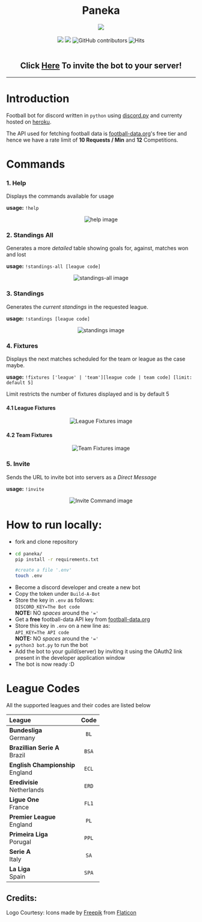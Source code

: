 <h1 align="center">Paneka</h1>
<p align = "center"><img src = "https://maheshk23.imfast.io/Paneka/logo.png"><br><br>
<img src = "https://img.shields.io/github/languages/top/MaheshBharadwaj/paneka?logo=python&logoColor=%23dddddd&style=flat-square">
<img src = "https://img.shields.io/github/v/tag/MaheshBharadwaj/paneka?color=%2349a305&label=Release&logo=github&logoColor=%23dddddd&style=flat-square">
<img alt="GitHub contributors" src="https://img.shields.io/github/contributors/MaheshBharadwaj/paneka?color=%2349a305&label=Contributors&logo=GitHub&style=flat-square">
<img alt="Hits" src="http://hits.dwyl.com/MaheshBharadwaj/Paneka-discord-bot.svg"><br><br>
<h2 align="center">Click <a href = "https://discord.com/api/oauth2/authorize?client_id=731544990446256198&permissions=60416&scope=bot">Here</a> To invite the bot to your server!</h2>
</p>
<hr>

# Introduction
Football bot for discord written in `python` using [discord.py](https://pypi.org/project/discord.py/) and currenty hosted on [heroku](https://heroku.com).

The API used for fetching football data is [football-data.org](https://football-data.org)'s free tier and hence we have a rate limit of **10 Requests / Min** and **12** Competitions.

# Commands
### 1. Help
Displays the commands available for usage

**usage:** `!help`

<p align="center">
<img alt="help image" src="https://maheshk23.imfast.io/Paneka/help-command.png">
</p>

### 2. Standings All
Generates a more _detailed_ table showing goals for, against, matches won and lost

**usage:** `!standings-all [league code]`

<p align="center">
<img alt="standings-all image" src="https://maheshk23.imfast.io/Paneka/standings-all.png">
</p>

### 3. Standings
Generates the _current standings_ in the requested league.

**usage:** `!standings [league code]`

<p align="center">
<img alt="standings image" src="https://maheshk23.imfast.io/Paneka/standings.png">
</p>

### 4. Fixtures
Displays the next matches scheduled for the team or league as the case maybe.


**usage:** `!fixtures ['league' | 'team'][league code | team code] [limit: default 5]`

Limit restricts the number of fixtures displayed and is by default 5

#### 4.1 League Fixtures

<p align="center">
<img alt="League Fixtures image" src="https://maheshk23.imfast.io/Paneka/league-fixtures.png">
</p>

#### 4.2 Team Fixtures

<p align="center">
<img alt="Team Fixtures image" src="https://maheshk23.imfast.io/Paneka/team-fixtures.png">
</p>

### 5. Invite
Sends the URL to invite bot into servers as a _Direct Message_

**usage:** `!invite`

<p align="center">
<img alt="Invite Command image" src="https://maheshk23.imfast.io/Paneka/invite-command.png">
</p>



# How to run locally:
 - fork and clone repository
 - ```bash
   cd paneka/
   pip install -r requirements.txt
   
   #create a file '.env'
   touch .env
   ```
 - Become a discord developer and create a new bot
 - Copy the token under `Build-A-Bot`
 - Store the key in `.env` as follows:<br>
   `DISCORD_KEY=The Bot code`<br>
   **NOTE:** NO _spaces_ around the `'='`
 - Get a **free** football-data API key from [football-data.org](https://www.football-data.org/)
 - Store this key in `.env` on a new line as:<br>
   `API_KEY=The API code`<br>
   **NOTE:** NO _spaces_ around the `'='`
 - `python3 bot.py` to run the bot
 - Add the bot to your guild(server) by inviting it using the OAuth2 link present in the developer application window
 - The bot is now ready :D
 
 # League Codes
 All the supported leagues and their codes are listed below

| League | Code |
| :----- | :--: |
| **Bundesliga**<br>Germany | `BL` |
| **Brazillian Serie A**<br>Brazil | `BSA` |
| **English Championship**<br>England | `ECL` |
| **Eredivisie**<br>Netherlands | `ERD` |
| **Ligue One**<br>France | `FL1` |
| **Premier League**<br>England | `PL` |
| **Primeira Liga**<br>Porugal | `PPL` |
| **Serie A**<br>Italy | `SA` |
| **La Liga**<br>Spain| `SPA` |


 ## Credits: 
 Logo Courtesy:
 Icons made by [Freepik](https://www.flaticon.com/authors/freepik) from [Flaticon](https://www.flaticon.com/)
 
 
